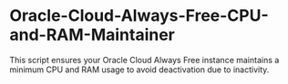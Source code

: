 # Oracle-Cloud-Always-Free-CPU-and-RAM-Maintainer
This script ensures your Oracle Cloud Always Free instance maintains a minimum CPU and RAM usage to avoid deactivation due to inactivity.
